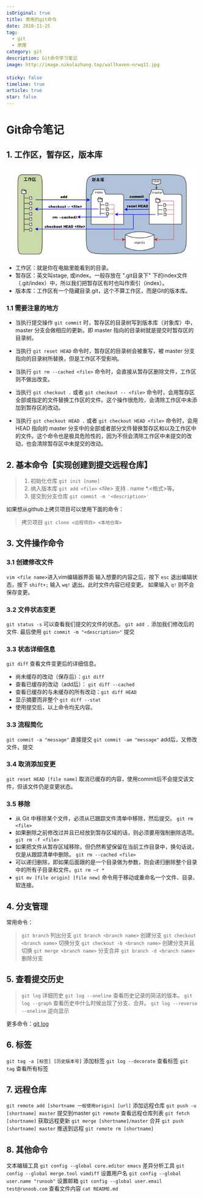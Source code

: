 ```yaml
---
isOriginal: true
title: 常用的git命令
date: 2018-11-25
tag:
  - git
  - 原理
category: git
description: Git命令学习笔记
image: http://image.nikolazhang.top/wallhaven-nrwq11.jpg

sticky: false
timeline: true
article: true
star: false
---
```


# Git命令笔记

## 1. 工作区，暂存区，版本库
![工作区，暂存区，版本库](/images/article/25/threestore.png)
+ 工作区：就是你在电脑里能看到的目录。
+ 暂存区：英文叫stage, 或index。一般存放在 ".git目录下" 下的index文件（.git/index）中，所以我们把暂存区有时也叫作索引（index）。
+ 版本库：工作区有一个隐藏目录.git，这个不算工作区，而是Git的版本库。

<!--more-->

### 1.1 需要注意的地方
 + 当执行提交操作 `git commit` 时，暂存区的目录树写到版本库（对象库）中，master 分支会做相应的更新。即 master 指向的目录树就是提交时暂存区的目录树。

 + 当执行 `git reset HEAD` 命令时，暂存区的目录树会被重写，被 master 分支指向的目录树所替换，但是工作区不受影响。

 + 当执行 `git rm --cached <file>` 命令时，会直接从暂存区删除文件，工作区则不做出改变。

 + 当执行 `git checkout .` 或者 `git checkout -- <file>` 命令时，会用暂存区全部或指定的文件替换工作区的文件。这个操作很危险，会清除工作区中未添加到暂存区的改动。

 + 当执行 `git checkout HEAD .` 或者 `git checkout HEAD <file>` 命令时，会用 HEAD 指向的 master 分支中的全部或者部分文件替换暂存区和以及工作区中的文件。这个命令也是极具危险性的，因为不但会清除工作区中未提交的改动，也会清除暂存区中未提交的改动。

## 2. 基本命令【实现创建到提交远程仓库】
 >1. 初始化仓库 `git init [name]`
 >2. 纳入版本库 `git add <file>` <file\> 支持 . name *.<格式>等。
 >3. 提交到分支仓库 `git commit -m '<description>'`

如果想从github上拷贝项目可以使用下面的命令：
 > 拷贝项目 `git clone <远程项目> <本地仓库>`


## 3. 文件操作命令
### 3.1 创建修改文件
`vim <file name>`进入vim编辑器界面
输入想要的内容之后，按下 `esc` 退出编辑状态，按下 `shift+;` 输入 `wq!` 退出。此时文件内容已经变更。 如果输入 `q!` 则不会保存变更。

### 3.2 文件状态变更
`git status -s` 可以查看我们提交的文件的状态。
`git add .` 添加我们修改后的文件.
最后使用 `git commit -m "<description>"` 提交
### 3.3 状态详细信息
`git diff` 查看文件变更后的详细信息。
+ 尚未缓存的改动（保存后）：`git diff`
+ 查看已缓存的改动（add后）： `git diff --cached`
+ 查看已缓存的与未缓存的所有改动：`git diff HEAD`
+ 显示摘要而非整个 `git diff --stat`
+ 使用提交后，以上命令均无内容。

### 3.3 流程简化
`git commit -a "message"` 直接提交
`git commit -am "message"` add后，又修改文件，提交

### 3.4 取消添加变更
`git reset HEAD [file name]` 取消已缓存的内容，使用commit后不会提交该文件，但该文件仍是变更状态。

### 3.5 移除
+ 从 Git 中移除某个文件，必须从已跟踪文件清单中移除，然后提交。 `git rm <file>`
+ 如果删除之前修改过并且已经放到暂存区域的话，则必须要用强制删除选项。 `git rm -f <file>`
+ 如果把文件从暂存区域移除，但仍然希望保留在当前工作目录中，换句话说，仅是从跟踪清单中删除。 `git rm --cached <file>`
+ 可以递归删除，即如果后面跟的是一个目录做为参数，则会递归删除整个目录中的所有子目录和文件。`git rm –r *`
+ `git mv [file origin] [file new]` 命令用于移动或重命名一个文件、目录、软连接。

## 4. 分支管理
常用命令：
> `git branch` 列出分支
`git branch <branch name>` 创建分支
`git checkout <branch name>` 切换分支
`git checkout -b <branch name>` 创建分支并且切换
`git merge <branch name>` 分支合并
`git branch -d <branch name>` 删除分支

## 5. 查看提交历史
> `git log` 详细历史
`git log --oneline` 查看历史记录的简洁的版本。
`git log --graph` 查看历史中什么时候出现了分支、合并。
`git log --reverse --oneline` 逆向显示

更多命令：[git log](http://git-scm.com/docs/git-log)

## 6. 标签
`git tag -a [标签] [历史版本号]` 添加标签
`git log --decorate` 查看标签
`git tag` 查看所有标签

## 7. 远程仓库
`git remote add [shortname 一般使用origin] [url]` 添加远程仓库
`git push -u [shortname] master` 提交到master
`git remote` 查看远程仓库列表
`git fetch [shortname]` 获取远程更新
`git merge [shortname]/master` 合并
`git push [shortname] master` 推送到远程
`git remote rm [shortname]`

## 8. 其他命令
文本编辑工具 `git config --global core.editor emacs`
差异分析工具 `git config --global merge.tool vimdiff`
设置用户名 `git config --global user.name "runoob"`
设置邮箱 `git config --global user.email test@runoob.com`
查看文件内容 `cat README.md`
